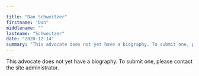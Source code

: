 ```yaml
---

title: "Dan Schweitzer"
firstname: "Dan"
middlename: ""
lastname: "Schweitzer"
date: "2020-12-14"
summary: "This advocate does not yet have a biography. To submit one, please contact the site administrator."
---
```

This advocate does not yet have a biography. To submit one, please contact the site administrator.

